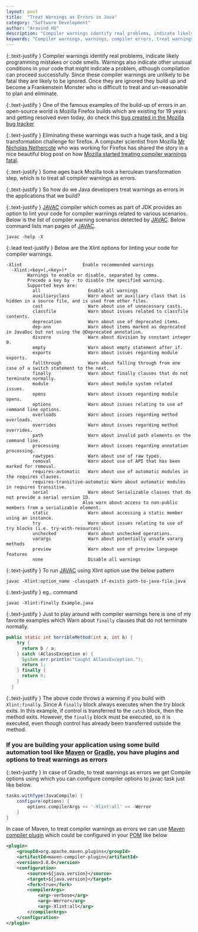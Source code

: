 ```yaml
---
layout: post
title:  "Treat Warnings as Errors in Java"
category: "Software Development"
author: "Aravind HU"
description: "Compiler warnings identify real problems, indicate likely programming mistakes or code smells. Warnings also indicate other unusual conditions in your code that might indicate a problem, although compilation can proceed successfully."
keywords: "Compiler warnings, warnings, compiler errors, treat warnings as errors"
---
```


{:.text-justify }
Compiler warnings identify real problems, indicate likely programming mistakes or code smells. Warnings also indicate other unusual conditions in your code that might indicate a problem, although compilation can proceed successfully.
Since these compiler warnings are unlikely to be fatal they are likely to be ignored. Once they are ignored they build up and become a Frankenstein Monster who is difficult to treat and un-reasonable to plan and eliminate.

{:.text-justify }
One of the famous examples of the build-up of errors in an open-source world is Mozilla Firefox builds which are existing for 19 years and getting resolved even today,
do check this [bug created in the Mozilla bug tracker](https://bugzilla.mozilla.org/show_bug.cgi?id=187528)

{:.text-justify }
Eliminating these warnings was such a huge task, and a big transformation challenge for firefox.
A computer scientist from Mozilla [Mr Nicholas Nethercote](https://nnethercote.github.io/) who was working for Firefox has shared the story in a nice beautiful blog post on 
how [Mozilla started treating compiler warnings fatal](https://bugzilla.mozilla.org/show_bug.cgi?id=187528).

{:.text-justify }
Some ages back Mozilla took a herculean transformation step, which is to treat all compiler warnings as errors.

{:.text-justify }
So how do we Java developers treat warnings as errors in the applications that we build?

{:.text-justify }
[JAVAC](https://docs.oracle.com/javase/7/docs/technotes/tools/windows/javac.html#description) compiler which comes as part of JDK provides an option to lint your code for compiler warnings related to various scenarios.
Below is the list of compiler warning scenarios detected by [JAVAC](https://docs.oracle.com/javase/7/docs/technotes/tools/windows/javac.html#description). Below command lists man pages of [JAVAC](https://docs.oracle.com/javase/7/docs/technotes/tools/windows/javac.html#description).

```shell
javac -help -X
```
{:.lead text-justify }
Below are the Xlint options for linting your code for compiler warnings.

```shell
-Xlint                       Enable recommended warnings
  -Xlint:<key>(,<key>)*
        Warnings to enable or disable, separated by comma.
        Precede a key by - to disable the specified warning.
        Supported keys are:
          all                  Enable all warnings
          auxiliaryclass       Warn about an auxiliary class that is hidden in a source file, and is used from other files.
          cast                 Warn about use of unnecessary casts.
          classfile            Warn about issues related to classfile contents.
          deprecation          Warn about use of deprecated items.
          dep-ann              Warn about items marked as deprecated in JavaDoc but not using the @Deprecated annotation.
          divzero              Warn about division by constant integer 0.
          empty                Warn about empty statement after if.
          exports              Warn about issues regarding module exports.
          fallthrough          Warn about falling through from one case of a switch statement to the next.
          finally              Warn about finally clauses that do not terminate normally.
          module               Warn about module system related issues.
          opens                Warn about issues regarding module opens.
          options              Warn about issues relating to use of command line options.
          overloads            Warn about issues regarding method overloads.
          overrides            Warn about issues regarding method overrides.
          path                 Warn about invalid path elements on the command line.
          processing           Warn about issues regarding annotation processing.
          rawtypes             Warn about use of raw types.
          removal              Warn about use of API that has been marked for removal.
          requires-automatic   Warn about use of automatic modules in the requires clauses.
          requires-transitive-automatic Warn about automatic modules in requires transitive.
          serial               Warn about Serializable classes that do not provide a serial version ID.
                             Also warn about access to non-public members from a serializable element.
          static               Warn about accessing a static member using an instance.
          try                  Warn about issues relating to use of try blocks (i.e. try-with-resources).
          unchecked            Warn about unchecked operations.
          varargs              Warn about potentially unsafe vararg methods
          preview              Warn about use of preview language features
          none                 Disable all warnings

```

{:.text-justify }
To run [JAVAC](https://docs.oracle.com/javase/7/docs/technotes/tools/windows/javac.html#description) using Xlint option use the below pattern 

```shell
javac -Xlint:option_name -classpath if-exists path-to-java-file.java
```
{:.text-justify }
eg.. command 

```shell
javac -Xlint:finally Example.java
```

{:.text-justify }
Just to play around with compiler warnings here is one of my favorite examples which Warn about ```finally``` clauses that do not terminate normally.


```java
public static int horribleMethod(int a, int b) {
    try {
      return b / a;
    } catch (AClassException e) {
      System.err.println("Caught AClassException.");
      return 1;
    } finally {
      return 0;
    }
  }
```

{:.text-justify }
The above code throws a warning if you build with ```Xlint:finally```. Since
A ```finally``` block always executes when the try block exits. In this example,
if control is transferred to the ```catch``` block, then the method exits.
However, the ```finally``` block must be executed,
so it is executed, even though control has already been transferred outside the method.


### If you are building your application using some build automation tool like [Maven](https://maven.apache.org/what-is-maven.html) or [Gradle](https://docs.gradle.org/current/userguide/what_is_gradle.html), you have plugins and options to treat warnings as errors


{:.text-justify }
In case of Gradle, to treat warnings as errors we get Compile options using which you can configure compiler options to javac task just like below.

```groovy
tasks.withType(JavaCompile) {
    configure(options) {
        options.compilerArgs << '-Xlint:all' << -Werror 
    }
}
```

In case of Maven, to treat compiler warnings as errors we can use [Maven compiler plugin](http://maven.apache.org/plugins/maven-compiler-plugin/) which could be configured in your [POM](https://maven.apache.org/guides/introduction/introduction-to-the-pom.html#What_is_a_POM) like below

```xml
<plugin>
    <groupId>org.apache.maven.plugins</groupId>
    <artifactId>maven-compiler-plugin</artifactId>
    <version>3.8.0</version>
    <configuration>
        <source>${java.version}</source>
        <target>${java.version}</target>
        <fork>true</fork>
        <compilerArgs>
            <arg>-verbose</arg>
            <arg>-Werror</arg> 
            <arg>-Xlint:all</arg>
        </compilerArgs>
    </configuration>
</plugin>
```